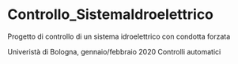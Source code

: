 # Controllo_SistemaIdroelettrico
Progetto di controllo di un sistema idroelettrico con condotta forzata

Univeristà di Bologna, gennaio/febbraio 2020
Controlli automatici
